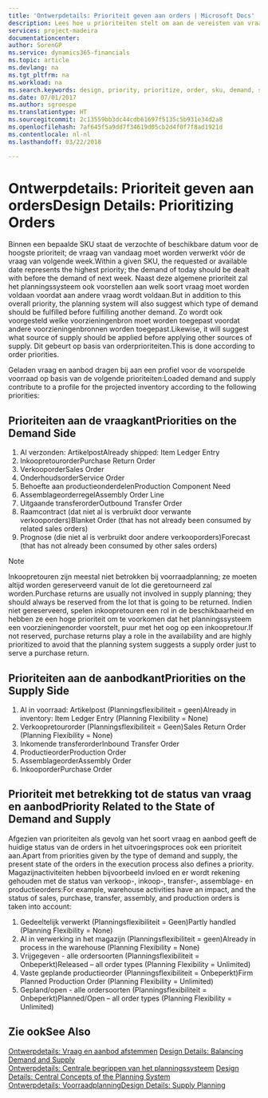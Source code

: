 ```yaml
---
title: 'Ontwerpdetails: Prioriteit geven aan orders | Microsoft Docs'
description: Lees hoe u prioriteiten stelt om aan de vereisten van vraag en aanbod te voldoen.
services: project-madeira
documentationcenter: 
author: SorenGP
ms.service: dynamics365-financials
ms.topic: article
ms.devlang: na
ms.tgt_pltfrm: na
ms.workload: na
ms.search.keywords: design, priority, prioritize, order, sku, demand, supply
ms.date: 07/01/2017
ms.author: sgroespe
ms.translationtype: HT
ms.sourcegitcommit: 2c13559bb3dc44cdb61697f5135c5b931e34d2a8
ms.openlocfilehash: 7af645f5a9dd7f34619d05cb2d4f0f7f8ad1921d
ms.contentlocale: nl-nl
ms.lasthandoff: 03/22/2018

---
```

# <a name="design-details-prioritizing-orders"></a><span data-ttu-id="b8930-103">Ontwerpdetails: Prioriteit geven aan orders</span><span class="sxs-lookup"><span data-stu-id="b8930-103">Design Details: Prioritizing Orders</span></span>
<span data-ttu-id="b8930-104">Binnen een bepaalde SKU staat de verzochte of beschikbare datum voor de hoogste prioriteit; de vraag van vandaag moet worden verwerkt vóór de vraag van volgende week.</span><span class="sxs-lookup"><span data-stu-id="b8930-104">Within a given SKU, the requested or available date represents the highest priority; the demand of today should be dealt with before the demand of next week.</span></span> <span data-ttu-id="b8930-105">Naast deze algemene prioriteit zal het planningssysteem ook voorstellen aan welk soort vraag moet worden voldaan voordat aan andere vraag wordt voldaan.</span><span class="sxs-lookup"><span data-stu-id="b8930-105">But in addition to this overall priority, the planning system will also suggest which type of demand should be fulfilled before fulfilling another demand.</span></span> <span data-ttu-id="b8930-106">Zo wordt ook voorgesteld welke voorzieningenbron moet worden toegepast voordat andere voorzieningenbronnen worden toegepast.</span><span class="sxs-lookup"><span data-stu-id="b8930-106">Likewise, it will suggest what source of supply should be applied before applying other sources of supply.</span></span> <span data-ttu-id="b8930-107">Dit gebeurt op basis van orderprioriteiten.</span><span class="sxs-lookup"><span data-stu-id="b8930-107">This is done according to order priorities.</span></span>  
  
<span data-ttu-id="b8930-108">Geladen vraag en aanbod dragen bij aan een profiel voor de voorspelde voorraad op basis van de volgende prioriteiten:</span><span class="sxs-lookup"><span data-stu-id="b8930-108">Loaded demand and supply contribute to a profile for the projected inventory according to the following priorities:</span></span>  
  
## <a name="priorities-on-the-demand-side"></a><span data-ttu-id="b8930-109">Prioriteiten aan de vraagkant</span><span class="sxs-lookup"><span data-stu-id="b8930-109">Priorities on the Demand Side</span></span>  
1. <span data-ttu-id="b8930-110">Al verzonden: Artikelpost</span><span class="sxs-lookup"><span data-stu-id="b8930-110">Already shipped: Item Ledger Entry</span></span>  
2. <span data-ttu-id="b8930-111">Inkoopretourorder</span><span class="sxs-lookup"><span data-stu-id="b8930-111">Purchase Return Order</span></span>  
3. <span data-ttu-id="b8930-112">Verkooporder</span><span class="sxs-lookup"><span data-stu-id="b8930-112">Sales Order</span></span>  
4. <span data-ttu-id="b8930-113">Onderhoudsorder</span><span class="sxs-lookup"><span data-stu-id="b8930-113">Service Order</span></span>  
5. <span data-ttu-id="b8930-114">Behoefte aan productieonderdelen</span><span class="sxs-lookup"><span data-stu-id="b8930-114">Production Component Need</span></span>  
6. <span data-ttu-id="b8930-115">Assemblageorderregel</span><span class="sxs-lookup"><span data-stu-id="b8930-115">Assembly Order Line</span></span>  
7. <span data-ttu-id="b8930-116">Uitgaande transferorder</span><span class="sxs-lookup"><span data-stu-id="b8930-116">Outbound Transfer Order</span></span>  
8. <span data-ttu-id="b8930-117">Raamcontract (dat niet al is verbruikt door verwante verkooporders)</span><span class="sxs-lookup"><span data-stu-id="b8930-117">Blanket Order (that has not already been consumed by related sales orders)</span></span>  
9. <span data-ttu-id="b8930-118">Prognose (die niet al is verbruikt door andere verkooporders)</span><span class="sxs-lookup"><span data-stu-id="b8930-118">Forecast (that has not already been consumed by other sales orders)</span></span>  
  
> [!NOTE]  
>  <span data-ttu-id="b8930-119">Inkoopretouren zijn meestal niet betrokken bij voorraadplanning; ze moeten altijd worden gereserveerd vanuit de lot die geretourneerd zal worden.</span><span class="sxs-lookup"><span data-stu-id="b8930-119">Purchase returns are usually not involved in supply planning; they should always be reserved from the lot that is going to be returned.</span></span> <span data-ttu-id="b8930-120">Indien niet gereserveerd, spelen inkoopretouren een rol in de beschikbaarheid en hebben ze een hoge prioriteit om te voorkomen dat het planningssysteem een voorzieningenorder voorstelt, puur met het oog op een inkoopretour.</span><span class="sxs-lookup"><span data-stu-id="b8930-120">If not reserved, purchase returns play a role in the availability and are highly prioritized to avoid that the planning system suggests a supply order just to serve a purchase return.</span></span>  
  
## <a name="priorities-on-the-supply-side"></a><span data-ttu-id="b8930-121">Prioriteiten aan de aanbodkant</span><span class="sxs-lookup"><span data-stu-id="b8930-121">Priorities on the Supply Side</span></span>  
1. <span data-ttu-id="b8930-122">Al in voorraad: Artikelpost (Planningsflexibiliteit = geen)</span><span class="sxs-lookup"><span data-stu-id="b8930-122">Already in inventory: Item Ledger Entry (Planning Flexibility = None)</span></span>  
2. <span data-ttu-id="b8930-123">Verkoopretourorder (Planningsflexibiliteit = Geen)</span><span class="sxs-lookup"><span data-stu-id="b8930-123">Sales Return Order (Planning Flexibility = None)</span></span>  
3. <span data-ttu-id="b8930-124">Inkomende transferorder</span><span class="sxs-lookup"><span data-stu-id="b8930-124">Inbound Transfer Order</span></span>  
4. <span data-ttu-id="b8930-125">Productieorder</span><span class="sxs-lookup"><span data-stu-id="b8930-125">Production Order</span></span>  
5. <span data-ttu-id="b8930-126">Assemblageorder</span><span class="sxs-lookup"><span data-stu-id="b8930-126">Assembly Order</span></span>  
6. <span data-ttu-id="b8930-127">Inkooporder</span><span class="sxs-lookup"><span data-stu-id="b8930-127">Purchase Order</span></span>  
  
## <a name="priority-related-to-the-state-of-demand-and-supply"></a><span data-ttu-id="b8930-128">Prioriteit met betrekking tot de status van vraag en aanbod</span><span class="sxs-lookup"><span data-stu-id="b8930-128">Priority Related to the State of Demand and Supply</span></span>  
<span data-ttu-id="b8930-129">Afgezien van prioriteiten als gevolg van het soort vraag en aanbod geeft de huidige status van de orders in het uitvoeringsproces ook een prioriteit aan.</span><span class="sxs-lookup"><span data-stu-id="b8930-129">Apart from priorities given by the type of demand and supply, the present state of the orders in the execution process also defines a priority.</span></span> <span data-ttu-id="b8930-130">Magazijnactiviteiten hebben bijvoorbeeld invloed en er wordt rekening gehouden met de status van verkoop-, inkoop-, transfer-, assemblage- en productieorders:</span><span class="sxs-lookup"><span data-stu-id="b8930-130">For example, warehouse activities have an impact, and the status of sales, purchase, transfer, assembly, and production orders is taken into account:</span></span>  
  
1. <span data-ttu-id="b8930-131">Gedeeltelijk verwerkt (Planningsflexibiliteit = Geen)</span><span class="sxs-lookup"><span data-stu-id="b8930-131">Partly handled (Planning Flexibility = None)</span></span>  
2. <span data-ttu-id="b8930-132">Al in verwerking in het magazijn (Planningsflexibiliteit = geen)</span><span class="sxs-lookup"><span data-stu-id="b8930-132">Already in process in the warehouse (Planning Flexibility = None)</span></span>  
3. <span data-ttu-id="b8930-133">Vrijgegeven - alle ordersoorten (Planningsflexibiliteit = Onbeperkt)</span><span class="sxs-lookup"><span data-stu-id="b8930-133">Released – all order types (Planning Flexibility = Unlimited)</span></span>  
4. <span data-ttu-id="b8930-134">Vaste geplande productieorder (Planningsflexibiliteit = Onbeperkt)</span><span class="sxs-lookup"><span data-stu-id="b8930-134">Firm Planned Production Order (Planning Flexibility = Unlimited)</span></span>  
5. <span data-ttu-id="b8930-135">Gepland/open - alle ordersoorten (Planningsflexibiliteit = Onbeperkt)</span><span class="sxs-lookup"><span data-stu-id="b8930-135">Planned/Open – all order types (Planning Flexibility = Unlimited)</span></span>  
  
## <a name="see-also"></a><span data-ttu-id="b8930-136">Zie ook</span><span class="sxs-lookup"><span data-stu-id="b8930-136">See Also</span></span>  
<span data-ttu-id="b8930-137">[Ontwerpdetails: Vraag en aanbod afstemmen](design-details-balancing-demand-and-supply.md) </span><span class="sxs-lookup"><span data-stu-id="b8930-137">[Design Details: Balancing Demand and Supply](design-details-balancing-demand-and-supply.md) </span></span>  
<span data-ttu-id="b8930-138">[Ontwerpdetails: Centrale begrippen van het planningssysteem](design-details-central-concepts-of-the-planning-system.md) </span><span class="sxs-lookup"><span data-stu-id="b8930-138">[Design Details: Central Concepts of the Planning System](design-details-central-concepts-of-the-planning-system.md) </span></span>  
[<span data-ttu-id="b8930-139">Ontwerpdetails: Voorraadplanning</span><span class="sxs-lookup"><span data-stu-id="b8930-139">Design Details: Supply Planning</span></span>](design-details-supply-planning.md)
